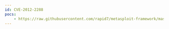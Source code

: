 ```yaml
---
id: CVE-2012-2288
pocs:
    - https://raw.githubusercontent.com/rapid7/metasploit-framework/master/modules/exploits/windows/emc/networker_format_string.rb
---
```

